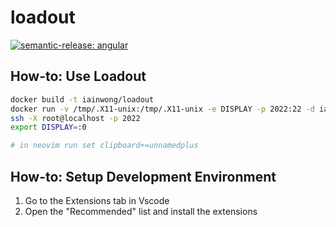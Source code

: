 # loadout

 [![semantic-release: angular](https://img.shields.io/badge/semantic--release-angular-e10079?logo=semantic-release)](https://github.com/semantic-release/semantic-release)

## How-to: Use Loadout

```bash
docker build -t iainwong/loadout
docker run -v /tmp/.X11-unix:/tmp/.X11-unix -e DISPLAY -p 2022:22 -d iainwong/loadout
ssh -X root@localhost -p 2022
export DISPLAY=:0

# in neovim run set clipboard+=unnamedplus
```

## How-to: Setup Development Environment

1. Go to the Extensions tab in Vscode
2. Open the "Recommended" list and install the extensions